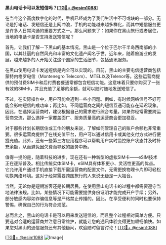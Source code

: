 **黑山电话卡可以发短信吗？[[TG💪+ @esim1088](https://t.me/s/esim1088)]**

在当今这个高度数字化的时代，手机已经成为了我们生活中不可或缺的一部分。无论是打电话、发短信还是上网冲浪，手机的功能越来越多样化，而其中短信服务更是许多人日常沟通的重要方式之一。那么问题来了：如果你在黑山旅行或者居住，当地的电话卡是否支持发送短信呢？

首先，让我们了解一下黑山的基本情况。黑山是一个位于巴尔干半岛西南部的小国，以其壮丽的自然风光和丰富的文化遗产闻名于世。近年来，随着旅游业的发展，越来越多的人开始关注这个国家的生活细节，包括通讯服务。

在黑山使用电话卡发送短信是完全可以实现的。目前，黑山的主要电信运营商包括蒙特内格罗电信（Montenegro Telecom）、MTEL以及Telenor等。这些运营商提供的预付费SIM卡和后付费套餐通常都包含短信功能。这意味着只要你购买了一张有效的SIM卡，并且充值了足够的余额，就可以随时随地发送短信了。

不过，在实际操作中，用户可能会遇到一些小问题。例如，有时候网络信号不好可能会影响短信的成功率；再比如，不同运营商之间的短信互通可能存在延迟现象。因此，在选择运营商时，建议根据自己的需求进行综合考量。如果你经常需要跨运营商交流，那么选择一家覆盖面广、服务质量高的运营商会更加稳妥。

对于那些计划长期居住或工作的朋友来说，了解如何管理自己的账户余额也非常重要。很多运营商提供了在线充值平台，用户可以通过信用卡或其他支付方式进行便捷充值。此外，还有一些第三方应用程序可以帮助用户实时监控账户状态并及时补充余额，从而避免因欠费而导致的服务中断。

值得一提的是，随着科技的进步，现在还有一种新型的虚拟SIM卡——eSIM技术正在逐渐普及。相比传统实体SIM卡，eSIM具有体积更小、灵活性更高的优点。它允许用户通过手机直接下载所需运营商的配置文件，无需更换物理卡片即可轻松切换网络环境。这对于经常需要跨国旅行的人来说无疑是一大福音。

当然，无论你是短期游客还是长期居民，在使用黑山电话卡的过程中都需要遵守当地法律法规。比如，某些情况下可能需要提供身份证明才能完成开户手续；另外，部分敏感内容如诈骗信息等是严格禁止传播的。因此，在享受便利的同时也要保持警惕，确保自己的行为符合规范。

总而言之，黑山的电话卡是可以用来发送短信的，而且整个过程相对简单方便。只要选对合适的运营商并注意日常维护，就能让您的通讯体验变得更加顺畅愉快。如果您对黑山的通信服务还有其他疑问，欢迎随时留言讨论！[[TG💪+ @esim1088](https://t.me/s/esim1088)]

[[TG💪+ @esim1088](https://t.me/s/esim1088) ![Image](https://i.postimg.cc/4NQfJmqS/Snipaste-2025-05-13-00-14-12.png)]